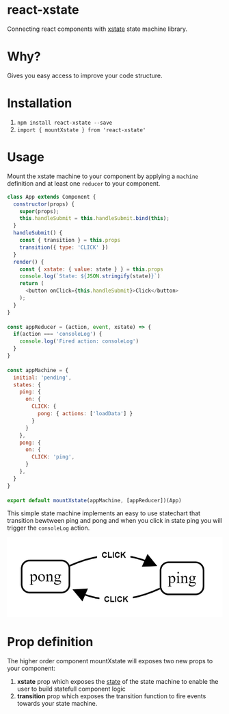 # react-xstate
Connecting react components with [xstate](https://github.com/davidkpiano/xstate) state machine library.

# Why?
Gives you easy access to improve your code structure.

# Installation
1. ``npm install react-xstate --save``
2. ``import { mountXstate } from 'react-xstate'``

# Usage
Mount the xstate machine to your component by applying a `machine` definition and at least one `reducer` to your component.

````js
class App extends Component {
  constructor(props) {
    super(props);
    this.handleSubmit = this.handleSubmit.bind(this);
  }
  handleSubmit() {
    const { transition } = this.props
    transition({ type: 'CLICK' })
  }
  render() {
    const { xstate: { value: state } } = this.props
    console.log(`State: ${JSON.stringify(state)}`)
    return (
      <button onClick={this.handleSubmit}>Click</button>
    );
  }
}

const appReducer = (action, event, xstate) => {
  if(action === 'consoleLog') {
    console.log('Fired action: consoleLog')
  }
}

const appMachine = {
  initial: 'pending',
  states: {
    ping: {
      on: {
        CLICK: {
          pong: { actions: ['loadData'] }
        }
      }
    },
    pong: {
      on: {
        CLICK: 'ping',
      }
    },
  }
}

export default mountXstate(appMachine, [appReducer])(App)
````

This simple state machine implements an easy to use statechart that transition bewtween ping and pong and when you click in state ping you will trigger the `consoleLog` action.

![State Machine](ppmachine.png "Ping Pong State Machine")


# Prop definition
The higher order component mountXstate will exposes two new props to your component:

1. **xstate** prop which exposes the [state](http://davidkpiano.github.io/xstate/docs/#/api/state) of the state machine to enable the user to build statefull component logic
2. **transition** prop which exposes the transition function to fire events towards your state machine.

